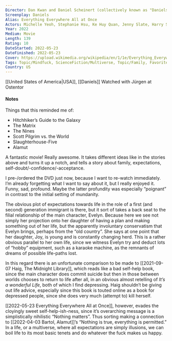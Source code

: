 ```yaml
---
Director: Dan Kwan and Daniel Scheinert (collectively known as "Daniels")
Screenplay: Daniels
Alias: Everything Everywhere All at Once
Actors: Michelle Yeoh, Stephanie Hsu, Ke Huy Quan, Jenny Slate, Harry Shum Jr., James Hong, and Jamie Lee Curtis
Year: 2022
Medium: Movie
Length: 139
Rating: 10
DateStarted: 2022-05-23 
DateFinished: 2022-05-23 
Cover: https://upload.wikimedia.org/wikipedia/en/1/1e/Everything_Everywhere_All_at_Once.jpg?20220302000125
Tags: Topic/Mindfuck, ScienceFiction/Multiverse, Topic/Family, Favorite 
Country: US
---
```

[[United States of America|USA]], [[Daniels]]
Watched with Jürgen at Ostentor
#### Notes
Things that this reminded me of:
- Hitchhiker’s Guide to the Galaxy
- The Matrix
- The Nines
- Scott Pilgrim vs. the World
- Slaughterhouse-Five
- Alamut

A fantastic movie! Really awesome. It takes different ideas like in the stories above and turns it up a notch, and tells a story about family, expectations, self-doubt/-confidence/-acceptance.

I pre-/ordered the DVD just now, because I want to re-watch immediately. I’m already forgetting what I want to say about it, but I really enjoyed it. Funny, sad, profound. Maybe the latter profundity was especially “poignant” in contrast to the initial setting of mundanity. 

The obvious plot of expectations towards life in the role of a first (and second) generation immigrant is there, but it sort of takes a back seat to the filial relationship of the main character, Evelyn. Because here we see not simply her projection onto her daughter of having a plan and making something out of her life, but the apparently involuntary conservatism that Evelyn brings, perhaps from the “old country”. She says at one point that her daughter, Joy, is young and is constantly changing herd. This is a rather obvious parallel to her own life, since we witness Evelyn try and deduct lots of “hobby” equipment, such as a karaoke machine, as the remnants of dreams of possible life-paths lost.

In this regard there is an unfortunate comparison to be made to [[2021-09-07 Haig, The Midnight Library]], which reads like a bad self-help book, since the main character does commit suicide but then in those between worlds chooses to return to life after all, in an obvious almost retelling of *It’s a wonderful Life*, both of which I find depressing. Haig shouldn’t be giving out life advice, especially since this book is touted online as a book for depressed people, since she does very much (attempt to) kill herself.

[[2022-05-23 Everything Everywhere All at Once]], however, evades the cloyingly sweet self-help-ish-ness, since it’s overarching message is a simplistically nihilistic “Nothing matters”. Thus sorting making a connection to [[2022-04-03 Bartol, Alamut]]’s “Nothing is true, everything is permitted.” In a life, or a multiverse, where all expectations are simply illusions, we can boil life to its most basic tenets and do whatever the fuck makes us happy.